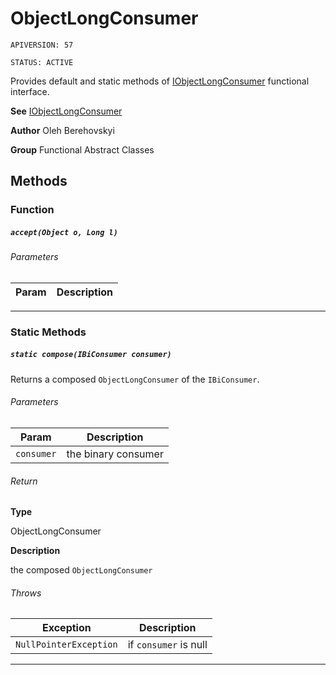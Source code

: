 # ObjectLongConsumer

`APIVERSION: 57`

`STATUS: ACTIVE`

Provides default and static methods of [IObjectLongConsumer](/docs/Functional-Interfaces/IObjectLongConsumer.md) functional interface.


**See** [IObjectLongConsumer](/docs/Functional-Interfaces/IObjectLongConsumer.md)


**Author** Oleh Berehovskyi


**Group** Functional Abstract Classes

## Methods
### Function
##### `accept(Object o, Long l)`
###### Parameters
|Param|Description|
|---|---|

---
### Static Methods
##### `static compose(IBiConsumer consumer)`

Returns a composed `ObjectLongConsumer` of the `IBiConsumer`.

###### Parameters
|Param|Description|
|---|---|
|`consumer`|the binary consumer|

###### Return

**Type**

ObjectLongConsumer

**Description**

the composed `ObjectLongConsumer`

###### Throws
|Exception|Description|
|---|---|
|`NullPointerException`|if `consumer` is null|

---
